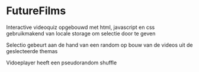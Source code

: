 # FutureFilms
Interactive videoquiz opgebouwd met html, javascript en css gebruikmakend van locale storage om selectie door te geven

Selectio gebeurt aan de hand van een random op bouw van de videos uit de geslecteerde themas

Vidoeplayer heeft een pseudorandom shuffle